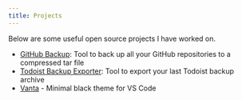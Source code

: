 ```yaml
---
title: Projects
---
```


Below are some useful open source projects I have worked on.

- [GitHub Backup](https://github.com/orellazri/github-backup): Tool to back up all your GitHub repositories to a compressed tar file
- [Todoist Backup Exporter](https://github.com/orellazri/todoist-backup-exporter): Tool to export your last Todoist backup archive
- [Vanta](https://github.com/orellazri/vanta) - Minimal black theme for VS Code
